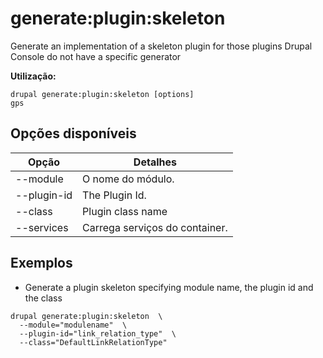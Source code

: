 # generate:plugin:skeleton
Generate an implementation of a skeleton plugin for those plugins Drupal Console do not have a specific generator

**Utilização:**
```
drupal generate:plugin:skeleton [options]
gps
```

## Opções disponíveis
Opção | Detalhes
-------|-------------
--module | O nome do módulo.
--plugin-id | The Plugin Id.
--class | Plugin class name
--services | Carrega serviços do container.

## Exemplos
* Generate a plugin skeleton specifying module name, the plugin id and the class
```
drupal generate:plugin:skeleton  \
  --module="modulename"  \
  --plugin-id="link_relation_type"  \
  --class="DefaultLinkRelationType"
```

